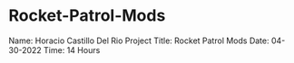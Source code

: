 # Rocket-Patrol-Mods

Name: Horacio Castillo Del Rio
Project Title: Rocket Patrol Mods
Date: 04-30-2022
Time: 14 Hours
